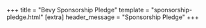 +++
title = "Bevy Sponsorship Pledge"
template = "sponsorship-pledge.html"
[extra]
header_message = "Sponsorship Pledge"
+++